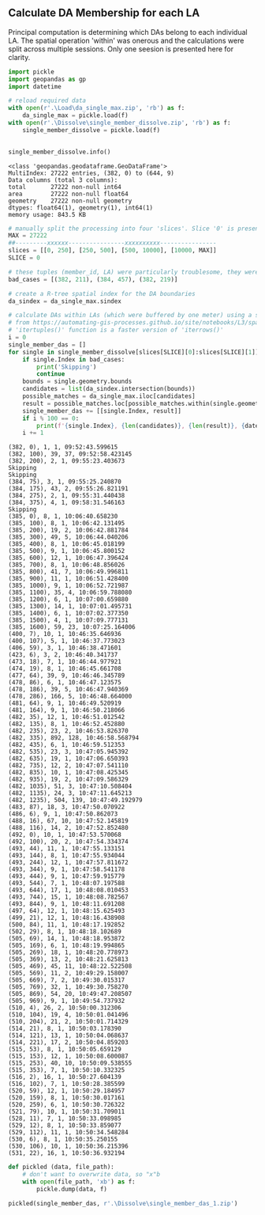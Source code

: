 ## Calculate DA Membership for each LA
Principal computation is determining which DAs belong to each individual LA. The spatial operation 'within' was onerous and the calculations were split across multiple sessions. Only one seesion is presented here for clarity. 


```python
import pickle
import geopandas as gp
import datetime
```


```python
# reload required data
with open(r'.\Load\da_single_max.zip', 'rb') as f:
    da_single_max = pickle.load(f)
with open(r'.\Dissolve\single_member_dissolve.zip', 'rb') as f:
    single_member_dissolve = pickle.load(f)
    
```


```python
single_member_dissolve.info()
```

    <class 'geopandas.geodataframe.GeoDataFrame'>
    MultiIndex: 27222 entries, (382, 0) to (644, 9)
    Data columns (total 3 columns):
    total       27222 non-null int64
    area        27222 non-null float64
    geometry    27222 non-null geometry
    dtypes: float64(1), geometry(1), int64(1)
    memory usage: 843.5 KB
    


```python
# manually split the processing into four 'slices'. Slice '0' is presented here.
MAX = 27222
##---------xxxxxx----------------xxxxxxxxxx----------------
slices = [[0, 250], [250, 500], [500, 10000], [10000, MAX]]
SLICE = 0
```


```python
# these tuples (member_id, LA) were particularly troublesome, they were skipped and processed later
bad_cases = [(382, 211), (384, 457), (382, 219)]
```


```python
# create a R-tree spatial index for the DA boundaries
da_sindex = da_single_max.sindex
```


```python
# calculate DAs within LAs (which were buffered by one meter) using a spatial index, very helpful post:
# from https://automating-gis-processes.github.io/site/notebooks/L3/spatial_index.html
# 'itertuples()' function is a faster version of 'iterrows()'
i = 0
single_member_das = []
for single in single_member_dissolve[slices[SLICE][0]:slices[SLICE][1]].itertuples():
    if single.Index in bad_cases:
        print('Skipping')
        continue
    bounds = single.geometry.bounds
    candidates = list(da_sindex.intersection(bounds))
    possible_matches = da_single_max.iloc[candidates]
    result = possible_matches.loc[possible_matches.within(single.geometry)].index.tolist()
    single_member_das += [[single.Index, result]]
    if i % 100 == 0:
        print(f'{single.Index}, {len(candidates)}, {len(result)}, {datetime.datetime.now().time()}')
    i += 1
```

    (382, 0), 1, 1, 09:52:43.599615
    (382, 100), 39, 37, 09:52:58.423145
    (382, 200), 2, 1, 09:55:23.403673
    Skipping
    Skipping
    (384, 75), 3, 1, 09:55:25.240870
    (384, 175), 43, 2, 09:55:26.821191
    (384, 275), 2, 1, 09:55:31.440438
    (384, 375), 4, 1, 09:58:31.546163
    Skipping
    (385, 0), 8, 1, 10:06:40.658230
    (385, 100), 8, 1, 10:06:42.131495
    (385, 200), 19, 2, 10:06:42.881784
    (385, 300), 49, 5, 10:06:44.040206
    (385, 400), 8, 1, 10:06:45.018199
    (385, 500), 9, 1, 10:06:45.800152
    (385, 600), 12, 1, 10:06:47.396424
    (385, 700), 8, 1, 10:06:48.856026
    (385, 800), 41, 7, 10:06:49.996811
    (385, 900), 11, 1, 10:06:51.428400
    (385, 1000), 9, 1, 10:06:52.721987
    (385, 1100), 35, 4, 10:06:59.788080
    (385, 1200), 6, 1, 10:07:00.659880
    (385, 1300), 14, 1, 10:07:01.495731
    (385, 1400), 6, 1, 10:07:02.377350
    (385, 1500), 4, 1, 10:07:09.777131
    (385, 1600), 59, 23, 10:07:25.164006
    (400, 7), 10, 1, 10:46:35.646936
    (400, 107), 5, 1, 10:46:37.773023
    (406, 59), 3, 1, 10:46:38.471601
    (423, 6), 3, 2, 10:46:40.341737
    (473, 18), 7, 1, 10:46:44.977921
    (474, 19), 8, 1, 10:46:45.661708
    (477, 64), 39, 9, 10:46:46.345789
    (478, 86), 6, 1, 10:46:47.123575
    (478, 186), 39, 5, 10:46:47.940369
    (478, 286), 166, 5, 10:46:48.664000
    (481, 64), 9, 1, 10:46:49.520919
    (481, 164), 9, 1, 10:46:50.218066
    (482, 35), 12, 1, 10:46:51.012542
    (482, 135), 8, 1, 10:46:52.452880
    (482, 235), 23, 2, 10:46:53.826370
    (482, 335), 892, 128, 10:46:58.568794
    (482, 435), 6, 1, 10:46:59.512353
    (482, 535), 23, 3, 10:47:05.945392
    (482, 635), 19, 1, 10:47:06.650393
    (482, 735), 12, 2, 10:47:07.541110
    (482, 835), 10, 1, 10:47:08.425345
    (482, 935), 19, 2, 10:47:09.586329
    (482, 1035), 51, 3, 10:47:10.508404
    (482, 1135), 24, 3, 10:47:11.645213
    (482, 1235), 504, 139, 10:47:49.192979
    (483, 87), 18, 3, 10:47:50.070922
    (486, 6), 9, 1, 10:47:50.862073
    (488, 16), 67, 10, 10:47:52.145819
    (488, 116), 14, 2, 10:47:52.852480
    (492, 0), 10, 1, 10:47:53.570068
    (492, 100), 20, 2, 10:47:54.334374
    (493, 44), 11, 1, 10:47:55.133151
    (493, 144), 8, 1, 10:47:55.934044
    (493, 244), 12, 1, 10:47:57.811672
    (493, 344), 9, 1, 10:47:58.541178
    (493, 444), 9, 1, 10:47:59.915779
    (493, 544), 7, 1, 10:48:07.197588
    (493, 644), 17, 1, 10:48:08.010453
    (493, 744), 15, 1, 10:48:08.782567
    (493, 844), 9, 1, 10:48:11.691208
    (497, 64), 12, 1, 10:48:15.625493
    (499, 21), 12, 1, 10:48:16.438908
    (500, 84), 11, 1, 10:48:17.192852
    (502, 29), 8, 1, 10:48:18.102689
    (505, 69), 14, 1, 10:48:18.953872
    (505, 169), 6, 1, 10:48:19.994865
    (505, 269), 18, 1, 10:48:20.778973
    (505, 369), 13, 2, 10:48:21.625813
    (505, 469), 45, 11, 10:48:22.522508
    (505, 569), 11, 2, 10:49:29.158007
    (505, 669), 7, 2, 10:49:30.015317
    (505, 769), 32, 1, 10:49:30.758270
    (505, 869), 54, 20, 10:49:47.208507
    (505, 969), 9, 1, 10:49:54.737932
    (510, 4), 26, 2, 10:50:00.312306
    (510, 104), 19, 4, 10:50:01.041496
    (510, 204), 21, 2, 10:50:01.714329
    (514, 21), 8, 1, 10:50:03.178390
    (514, 121), 13, 1, 10:50:04.068637
    (514, 221), 17, 2, 10:50:04.859203
    (515, 53), 8, 1, 10:50:05.659129
    (515, 153), 12, 1, 10:50:08.600087
    (515, 253), 40, 10, 10:50:09.538555
    (515, 353), 7, 1, 10:50:10.332325
    (516, 2), 16, 1, 10:50:27.604139
    (516, 102), 7, 1, 10:50:28.385599
    (520, 59), 12, 1, 10:50:29.184957
    (520, 159), 8, 1, 10:50:30.017161
    (520, 259), 6, 1, 10:50:30.726322
    (521, 79), 10, 1, 10:50:31.709011
    (528, 11), 7, 1, 10:50:33.098985
    (529, 12), 8, 1, 10:50:33.859077
    (529, 112), 11, 1, 10:50:34.548284
    (530, 6), 8, 1, 10:50:35.250155
    (530, 106), 10, 1, 10:50:36.215396
    (531, 22), 16, 1, 10:50:36.932194
    


```python
def pickled (data, file_path):
    # don't want to overwrite data, so "x"b
    with open(file_path, 'xb') as f:
        pickle.dump(data, f)
```


```python
pickled(single_member_das, r'.\Dissolve\single_member_das_1.zip')
```
